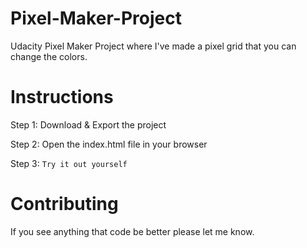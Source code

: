 # Pixel-Maker-Project

Udacity Pixel Maker Project where I've made a pixel grid that you can change the colors.

# Instructions

Step 1: Download & Export the project

Step 2: Open the index.html file in your browser

Step 3: `Try it out yourself`

# Contributing

If you see anything that code be better please let me know.
